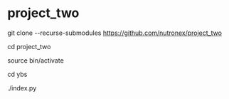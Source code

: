 # project_two


git clone --recurse-submodules https://github.com/nutronex/project_two

cd project_two

source bin/activate

cd ybs

./index.py


